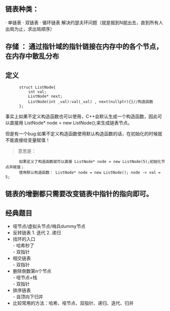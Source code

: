 ## 链表种类：
· 单链表
· 双链表
· 循环链表
      解决约瑟夫环问题（就是报到N就出去，直到所有人出局为止，求出局顺序）

## 存储 ： 通过指针域的指针链接在内存中的各个节点，在内存中散乱分布

## 定义
```
      struct ListNode{
          int val;
          ListNode* next;
          ListNode(int _val):val(_val) , next(nullptr){}//构造函数
      };
```
  事实上如果不定义构造函数也可以使用，C++会默认生成一个构造函数，因此可以直接用 ListNode* node = new ListNode();来生成链表节点。
  
  但是有一个bug:如果不定义构造函数使用默认构造函数的话，在初始化的时候就不能直接给变量赋值！
  
  >意思是：
>
          如果定义了构造函数就可以直接 ListNode* node = new ListNode(5);初始化节点并赋值；
          使用默认构造函数： ListNode* node = new ListNode(); node -> val = 5;

## 链表的增删都只需要改变链表中指针的指向即可。

## 经典题目
- 哑节点/虚拟头节点/哨兵dummy节点
- 反转链表 
        1. 迭代
        2. 递归
- 找环的入口  
        - 哈希秒了  
        - 双指针
- 相交链表  
        - 双指针
- 删除倒数第n个节点  
        - 哑节点+栈  
        - 双指针
- 排序链表  
        - 自顶向下归并
- 比较常用的方法：哈希、哑节点、双指针、递归、迭代、归并
